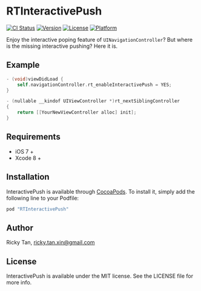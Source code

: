 # RTInteractivePush

[![CI Status](http://img.shields.io/travis/rickytan/RTInteractivePush.svg?style=flat)](https://travis-ci.org/rickytan/RTInteractivePush)
[![Version](https://img.shields.io/cocoapods/v/RTInteractivePush.svg?style=flat)](http://cocoapods.org/pods/RTInteractivePush)
[![License](https://img.shields.io/cocoapods/l/RTInteractivePush.svg?style=flat)](http://cocoapods.org/pods/RTInteractivePush)
[![Platform](https://img.shields.io/cocoapods/p/RTInteractivePush.svg?style=flat)](http://cocoapods.org/pods/RTInteractivePush)

Enjoy the interactive poping feature of `UINavigationController`? But where is the missing interactive pushing? Here it is.

## Example
```objective-c
- (void)viewDidLoad {
    self.navigationController.rt_enableInteractivePush = YES;
}

- (nullable __kindof UIViewController *)rt_nextSiblingController
{
    return [[YourNewViewController alloc] init];
}
```

## Requirements
- iOS 7 +
- Xcode 8 +

## Installation

InteractivePush is available through [CocoaPods](http://cocoapods.org). To install
it, simply add the following line to your Podfile:

```ruby
pod "RTInteractivePush"
```

## Author

Ricky Tan, ricky.tan.xin@gmail.com

## License

InteractivePush is available under the MIT license. See the LICENSE file for more info.
